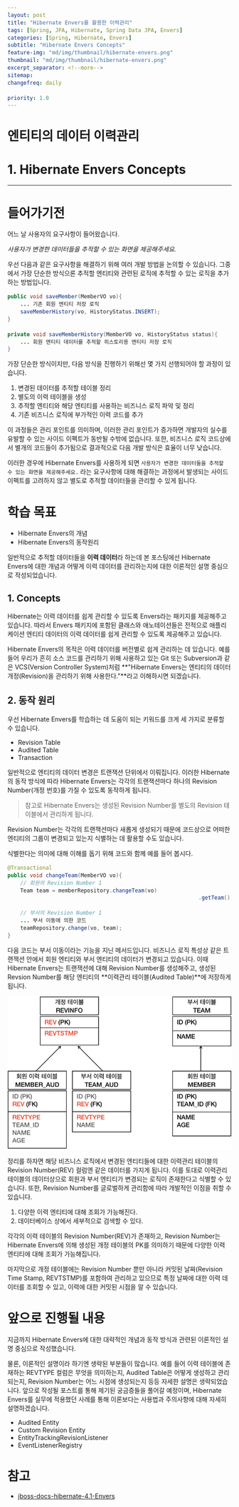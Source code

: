```yaml
---
layout: post
title: "Hibernate Envers를 활용한 이력관리"
tags: [Spring, JPA, Hibernate, Spring Data JPA, Envers]
categories: [Spring, Hibernate, Envers]
subtitle: "Hibernate Envers Concepts"
feature-img: "md/img/thumbnail/hibernate-envers.png"
thumbnail: "md/img/thumbnail/hibernate-envers.png"
excerpt_separator: <!--more-->
sitemap:
changefreq: daily

priority: 1.0
---
```


<!--more-->

# 엔티티의 데이터 이력관리
# 1. Hibernate Envers Concepts

---

# 들어가기전

어느 날 사용자의 요구사항이 들어왔습니다.

_사용자가 변경한 데이터들을 추적할 수 있는 화면을 제공해주세요._

우선 다음과 같은 요구사항을 해결하기 위해 여러 개발 방법을 논의할 수 있습니다. 그중에서 가장 단순한 방식으론 추적할 엔티티와 관련된 로직에 추적할 수 있는 로직을 추가하는 방법입니다.

``` java
public void saveMember(MemberVO vo){
    ... 기존 회원 엔티티 저장 로직
    saveMemberHistory(vo, HistoryStatus.INSERT);
}

private void saveMemberHistory(MemberVO vo, HistoryStatus status){
    ... 회원 엔티티 데이터를 추적할 히스토리용 엔티티 저장 로직
}
```

가장 단순한 방식이지만, 다음 방식을 진행하기 위해선 몇 가지 선행되어야 할 과정이 있습니다.

1. 변경된 데이터를 추적할 테이블 정리
2. 별도의 이력 테이블을 생성
3. 추적할 엔티티와 해당 엔티티를 사용하는 비즈니스 로직 파악 및 정리
4. 기존 비즈니스 로직에 부가적인 이력 코드를 추가

이 과정들은 관리 포인트를 의미하며, 이러한 관리 포인트가 증가하면 개발자의 실수를 유발할 수 있는 사이드 이펙트가 동반될 수밖에 없습니다. 또한, 비즈니스 로직 코드상에서 별개의 코드들이 추가됨으로 결과적으로 다음 개발 방식은 효율이 너무 낮습니다.

이러한 경우에 Hibernate Envers를 사용하게 되면 `사용자가 변경한 데이터들을 추적할 수 있는 화면을 제공해주세요.` 라는 요구사항에 대해 해결하는 과정에서 발생되는 사이드 이펙트를 고려하지 않고 별도로 추적할 데이터들을 관리할 수 있게 됩니다.

# 학습 목표

- Hibernate Envers의 개념
- Hibernate Envers의 동작원리

일반적으로 추적할 데이터들을 **이력 데이터**라 하는데 본 포스팅에선 Hibernate Envers에 대한 개념과 어떻게 이력 데이터를 관리하는지에 대한 이론적인 설명 중심으로 작성되었습니다.

## 1. Concepts

Hibernate는 이력 데이터를 쉽게 관리할 수 있도록 Envers라는 패키지를 제공해주고 있습니다. 따라서 Envers 패키지에 포함된 클래스와 애노테이션들은 전적으로 애플리케이션 엔티티 데이터의 이력 데이터를 쉽게 관리할 수 있도록 제공해주고 있습니다.

Hibernate Envers의 목적은 이력 데이터를 버전별로 쉽게 관리하는 데 있습니다. 예를 들어 우리가 흔히 소스 코드를 관리하기 위해 사용하고 있는 Git 또는 Subversion과 같은 VCS(Version Controller System)처럼 **"Hibernate Envers는 엔티티의 데이터 개정(Revision)을 관리하기 위해 사용한다."**라고 이해하시면 되겠습니다.

## 2. 동작 원리

우선 Hibernate Envers를 학습하는 데 도움이 되는 키워드를 크게 세 가지로 분류할 수 있습니다.

- Revision Table
- Audited Table
- Transaction

일반적으로 엔티티의 데이터 변경은 트랜잭션 단위에서 이뤄집니다. 이러한 Hibernate의 동작 방식에 따라 Hibernate Envers는 각각의 트랜잭션마다 하나의 Revision Number(개정 번호)를 가질 수 있도록 동작하게 됩니다.

> 참고로 Hibernate Envers는 생성된 Revision Number를 별도의 Revision 테이블에서 관리하게 됩니다.

Revision Number는 각각의 트랜잭션마다 새롭게 생성되기 때문에 코드상으로 어떠한 엔티티의 그룹이 변경되고 있는지 식별하는 데 활용할 수도 있습니다.

식별한다는 의미에 대해 이해를 돕기 위해 코드와 함께 예를 들어 봅시다.

``` java
@Transactional
public void changeTeam(MemberVO vo){
	// 회원의 Revision Number 1
	Team team = memberRepository.changeTeam(vo)
															.getTeam();

	// 부서의 Revision Number 1
	... 부서 이동에 의한 코드
	teamRepository.change(vo, team);
}
```

다음 코드는 부서 이동이라는 기능을 지닌 메서드입니다. 비즈니스 로직 특성상 같은 트랜잭션 안에서 회원 엔티티와 부서 엔티티의 데이터가 변경되고 있습니다. 이때 Hibernate Envers는 트랜잭션에 대해 Revision Number를 생성해주고, 생성된 Revsion Number를 해당 엔티티의 **이력관리 테이블(Audited Table)**에 저장하게 됩니다.

![img](/md/img/hibernate/envers/hibernate-envers-tables.png)

정리를 하자면 해당 비즈니스 로직에서 변경된 엔티티들에 대한 이력관리 테이블의 Revision Number(REV) 컬럼엔 같은 데이터를 가지게 됩니다. 이를 토대로 이력관리 테이블의 데이터상으로 회원과 부서 엔티티가 변경되는 로직이 존재한다고 식별할 수 있습니다. 또한, Revision Number를 글로벌하게 관리함에 따라 개발적인 이점을 취할 수 있습니다.

1. 다양한 이력 엔티티에 대해 조회가 가능해진다.
2. 데이터베이스 상에서 세부적으로 검색할 수 있다.

각각의 이력 테이블의 Revision Number(REV)가 존재하고, Revision Number는 Hibernate Envers에 의해 생성된 개정 테이블의 PK를 의미하기 때문에 다양한 이력 엔티티에 대해 조회가 가능해집니다.

마지막으로 개정 테이블에는 Revision Number 뿐만 아니라 커밋된 날짜(Revision Time Stamp, REVTSTMP)를 포함하여 관리하고 있으므로 특정 날짜에 대한 이력 데이터를 조회할 수 있고, 이력에 대한 커밋된 시점을 알 수 있습니다.

# 앞으로 진행될 내용

지금까지 Hibernate Envers에 대한 대략적인 개념과 동작 방식과 관련된 이론적인 설명 중심으로 작성했습니다.

물론, 이론적인 설명이라 하기엔 생략된 부분들이 많습니다. 예를 들어 이력 테이블에 존재하는 REVTYPE 컬럼은 무엇을 의미하는지, Audited Table은 어떻게 생성하고 관리되는지, Revision Number는 어느 시점에 생성되는지 등등 자세한 설명은 생략되었습니다. 앞으로 작성될 포스트를 통해 제기된 궁금증들을 풀어갈 예정이며, Hibernate Envers를 실무에 적용했던 사례를 통해 이론보다는 사용법과 주의사항에 대해 자세히 설명하겠습니다.

- Audited Entity
- Custom Revision Entity
- EntityTrackingRevisionListener
- EventListenerRegistry

# 참고

- [jboss-docs-hibernate-4.1-Envers](https://docs.jboss.org/hibernate/core/4.1/devguide/en-US/html/ch15.html#envers-tracking-modified-entities-queries)